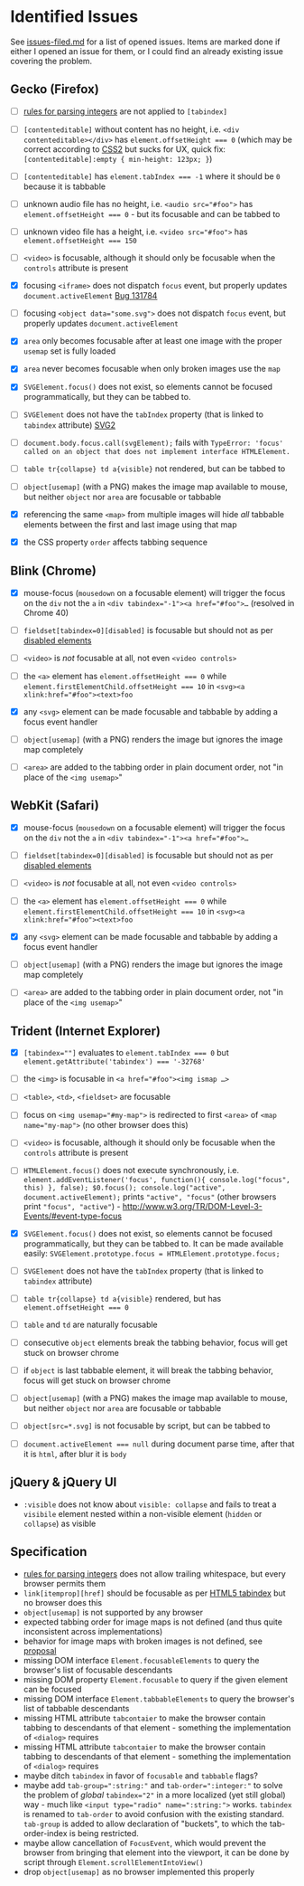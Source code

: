 # Identified Issues #

See [issues-filed.md](issues-filed.md) for a list of opened issues. Items are marked done if either I opened an issue for them, or I could find an already existing issue covering the problem.


## Gecko (Firefox) ##

* [ ] [rules for parsing integers](http://www.w3.org/TR/html5/infrastructure.html#rules-for-parsing-integers) are not applied to `[tabindex]`
* [ ] `[contenteditable]` without content has no height, i.e. `<div contenteditable></div>` has `element.offsetHeight === 0` (which may be correct according to [CSS2](http://www.w3.org/TR/CSS2/visudet.html#normal-block) but sucks for UX, quick fix: `[contenteditable]:empty { min-height: 123px; }`)
* [ ] `[contenteditable]` has `element.tabIndex === -1` where it should be `0` because it is tabbable
* [ ] unknown audio file has no height, i.e. `<audio src="#foo">` has `element.offsetHeight === 0` - but its focusable and can be tabbed to
* [ ] unknown video file has a height, i.e. `<video src="#foo">` has `element.offsetHeight === 150`
* [ ] `<video>` is focusable, although it should only be focusable when the `controls` attribute is present
* [x] focusing `<iframe>` does not dispatch `focus` event, but properly updates `document.activeElement` [Bug 131784](https://bugzilla.mozilla.org/show_bug.cgi?id=131784)
* [ ] focusing `<object data="some.svg">` does not dispatch `focus` event, but properly updates `document.activeElement`
* [x] `area` only becomes focusable after at least one image with the proper `usemap` set is fully loaded
* [x] `area` never becomes focusable when only broken images use the `map`
* [x] `SVGElement.focus()` does not exist, so elements cannot be focused programmatically, but they can be tabbed to.
* [ ] `SVGElement` does not have the `tabIndex` property (that is linked to `tabindex` attribute) [SVG2](https://svgwg.org/svg2-draft/interact.html#sequential-focus-navigation-and-the-tabindex-attribute)
* [ ] `document.body.focus.call(svgElement);` fails with `TypeError: 'focus' called on an object that does not implement interface HTMLElement.`
* [ ] `table tr{collapse} td a{visible}` not rendered, but can be tabbed to
* [ ] `object[usemap]` (with a PNG) makes the image map available to mouse, but neither `object` nor `area` are focusable or tabbable
* [x] referencing the same `<map>` from multiple images will hide *all* tabbable elements between the first and last image using that map
* [x] the CSS property `order` affects tabbing sequence


## Blink (Chrome) ##

* [x] mouse-focus (`mousedown` on a focusable element) will trigger the focus on the `div` not the `a` in `<div tabindex="-1"><a href="#foo">…` (resolved in Chrome 40)
* [ ] `fieldset[tabindex=0][disabled]` is focusable but should not as per [disabled elements](http://www.w3.org/TR/html5/disabled-elements.html#concept-element-disabled)
* [ ] `<video>` is *not* focusable at all, not even `<video controls>`
* [ ] the `<a>` element has `element.offsetHeight === 0` while `element.firstElementChild.offsetHeight === 10` in `<svg><a xlink:href="#foo"><text>foo`
* [x] any `<svg>` element can be made focusable and tabbable by adding a focus event handler
* [ ] `object[usemap]` (with a PNG) renders the image but ignores the image map completely
* [ ] `<area>` are added to the tabbing order in plain document order, not "in place of the `<img usemap>`"


## WebKit (Safari) ##

* [x] mouse-focus (`mousedown` on a focusable element) will trigger the focus on the `div` not the `a` in `<div tabindex="-1"><a href="#foo">…`
* [ ] `fieldset[tabindex=0][disabled]` is focusable but should not as per [disabled elements](http://www.w3.org/TR/html5/disabled-elements.html#concept-element-disabled)
* [ ] `<video>` is *not* focusable at all, not even `<video controls>`
* [ ] the `<a>` element has `element.offsetHeight === 0` while `element.firstElementChild.offsetHeight === 10` in `<svg><a xlink:href="#foo"><text>foo`
* [x] any `<svg>` element can be made focusable and tabbable by adding a focus event handler
* [ ] `object[usemap]` (with a PNG) renders the image but ignores the image map completely
* [ ] `<area>` are added to the tabbing order in plain document order, not "in place of the `<img usemap>`"


## Trident (Internet Explorer) ##

* [x] `[tabindex=""]` evaluates to `element.tabIndex === 0` but `element.getAttribute('tabindex') === '-32768'`
* [ ] the `<img>` is focusable in `<a href="#foo"><img ismap …>`
* [ ] `<table>`, `<td>`, `<fieldset>` are focusable
* [ ] focus on `<img usemap="#my-map">` is redirected to first `<area>` of `<map name="my-map">` (no other browser does this)
* [ ] `<video>` is focusable, although it should only be focusable when the `controls` attribute is present
* [ ] `HTMLElement.focus()` does not execute synchronously, i.e. `element.addEventListener('focus', function(){ console.log("focus", this) }, false); $0.focus(); console.log("active", document.activeElement);` prints `"active", "focus"` (other browsers print `"focus", "active"`) - http://www.w3.org/TR/DOM-Level-3-Events/#event-type-focus
* [x] `SVGElement.focus()` does not exist, so elements cannot be focused programmatically, but they can be tabbed to. It can be made available easily: `SVGElement.prototype.focus = HTMLElement.prototype.focus;`
* [ ] `SVGElement` does not have the `tabIndex` property (that is linked to `tabindex` attribute)
* [ ] `table tr{collapse} td a{visible}` rendered, but has `element.offsetHeight === 0`
* [ ] `table` and `td` are naturally focusable
* [ ] consecutive `object` elements break the tabbing behavior, focus will get stuck on browser chrome
* [ ] if `object` is last tabbable element, it will break the tabbing behavior, focus will get stuck on browser chrome
* [ ] `object[usemap]` (with a PNG) makes the image map available to mouse, but neither `object` nor `area` are focusable or tabbable
* [ ] `object[src=*.svg]` is not focusable by script, but can be tabbed to
* [ ] `document.activeElement === null` during document parse time, after that it is `html`, after blur it is `body`


## jQuery & jQuery UI ##

* `:visible` does not know about `visible: collapse` and fails to treat a `visibile` element nested within a non-visible element (`hidden` or `collapse`) as visible


## Specification ##

* [rules for parsing integers](http://www.w3.org/TR/html5/infrastructure.html#rules-for-parsing-integers) does not allow trailing whitespace, but every browser permits them
* `link[itemprop][href]` should be focusable as per [HTML5 tabindex](http://www.w3.org/TR/html5/editing.html#sequential-focus-navigation-and-the-tabindex-attribute) but no browser does this
* `object[usemap]` is not supported by any browser
* expected tabbing order for image maps is not defined (and thus quite inconsistent across implementations)
* behavior for image maps with broken images is not defined, see [proposal](https://bugzilla.mozilla.org/show_bug.cgi?id=8131#c16)
* missing DOM interface `Element.focusableElements` to query the browser's list of focusable descendants
* missing DOM property `Element.focusable` to query if the given element can be focused
* missing DOM interface `Element.tabbableElements` to query the browser's list of tabbable descendants
* missing HTML attribute `tabcontaier` to make the browser contain tabbing to descendants of that element - something the implementation of `<dialog>` requires
* missing HTML attribute `tabcontaier` to make the browser contain tabbing to descendants of that element - something the implementation of `<dialog>` requires
* maybe ditch `tabindex` in favor of `focusable` and `tabbable` flags?
* maybe add `tab-group=":string:"` and `tab-order=":integer:"` to solve the problem of *global* `tabindex="2"` in a more localized (yet still global) way - much like `<input type="radio" name=":string:">` works. `tabindex` is renamed to `tab-order` to avoid confusion with the existing standard. `tab-group` is added to allow declaration of "buckets", to which the tab-order-index is being restricted.
* maybe allow cancellation of `FocusEvent`, which would prevent the browser from bringing that element into the viewport, it can be done by script through `Element.scrollElementIntoView()`
* drop `object[usemap]` as no browser implemented this properly